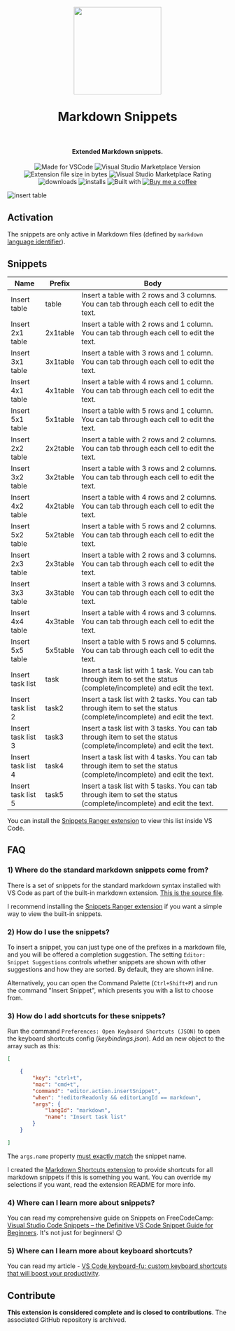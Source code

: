<h1 align="center">
  <br>
    <img align="center" src="img/logo.png" width="200">
  <br>
	<br>
  Markdown Snippets
  <br>
  <br>
</h1>
<h4 align="center">Extended Markdown snippets.</h4>

<p align="center">
<img src="https://img.shields.io/static/v1?logo=visual-studio-code&label=made%20for&message=VS%20Code&color=0000ff" alt="Made for VSCode">
<img src="https://img.shields.io/visual-studio-marketplace/v/robole.markdown-snippets?logo=visual-studio-code&color=ffa500" alt="Visual Studio Marketplace Version">
<img src="https://img.shields.io/static/v1?logo=visual-studio-code&label=size&message=11KB&color=008000"
alt="Extension file size in bytes">
<img src="https://img.shields.io/visual-studio-marketplace/r/robole.markdown-snippets?logo=visual-studio-code&color=yellow" alt="Visual Studio Marketplace Rating">
<img src="https://img.shields.io/visual-studio-marketplace/d/robole.markdown-snippets?logo=visual-studio-code&color=blue" alt="downloads"/>
<img src="https://img.shields.io/visual-studio-marketplace/i/robole.markdown-snippets?logo=visual-studio-code&color=blue" alt="installs"/>
<img src="https://img.shields.io/static/v1?label=built%20with&message=good%20vibrations&color=purple" alt="Built with"/>
<a href="https://ko-fi.com/roboleary"><img src="https://img.shields.io/badge/Buy%20me%20a%20coffee-$4-orange?logo=buy-me-a-coffee" alt="Buy me a coffee"></a>
</p>

![insert table](img/table.gif)

## Activation

The snippets are only active in Markdown files (defined by `markdown` [language identifier](https://code.visualstudio.com/docs/languages/identifiers)).

## Snippets

| Name                   | Prefix        | Body                                                                                                                      |
|------------------------|---------------|---------------------------------------------------------------------------------------------------------------------------|
| Insert table           | table         | Insert a table with 2 rows and 3 columns. You can tab through each cell   to edit the text.                               |
| Insert 2x1 table       | 2x1table      | Insert a table with 2 rows and 1 column. You can tab through each cell to   edit the text.                                |
| Insert 3x1 table       | 3x1table      | Insert a table with 3 rows and 1 column. You can tab through each cell to   edit the text.                                |
| Insert 4x1 table       | 4x1table      | Insert a table with 4 rows and 1 column. You can tab through each cell to   edit the text.                                |
| Insert 5x1 table       | 5x1table      | Insert a table with 5 rows and 1 column. You can tab through each cell to   edit the text.                                |
| Insert 2x2 table       | 2x2table      | Insert a table with 2 rows and 2 columns. You can tab through each cell   to edit the text.                               |
| Insert 3x2 table       | 3x2table      | Insert a table with 3 rows and 2 columns. You can tab through each cell   to edit the text.                               |
| Insert 4x2 table       | 4x2table      | Insert a table with 4 rows and 2 columns. You can tab through each cell   to edit the text.                               |
| Insert 5x2 table       | 5x2table      | Insert a table with 5 rows and 2 columns. You can tab through each cell   to edit the text.                               |
| Insert 2x3 table       | 2x3table      | Insert a table with 2 rows and 3 columns. You can tab through each cell   to edit the text.                               |
| Insert 3x3 table       | 3x3table      | Insert a table with 3 rows and 3 columns. You can tab through each cell   to edit the text.                               |
| Insert 4x4 table       | 4x3table      | Insert a table with 4 rows and 3 columns. You can tab through each cell   to edit the text.                               |
| Insert 5x5 table       | 5x5table      | Insert a table with 5 rows and 5 columns. You can tab through each cell   to edit the text.                               |
| Insert task list       | task     | Insert  a task list with 1 task.   You can tab through item to set the status (complete/incomplete) and edit the   text. |
| Insert task list 2     | task2   | Insert  a task list with 2 tasks.   You can tab through item to set the status (complete/incomplete) and edit the   text. |
| Insert task list 3     | task3   | Insert  a task list with 3 tasks.   You can tab through item to set the status (complete/incomplete) and edit the   text. |
| Insert task list 4     | task4   | Insert  a task list with 4 tasks.   You can tab through item to set the status (complete/incomplete) and edit the   text. |
| Insert task list 5     | task5   | Insert  a task list with 5 tasks.   You can tab through item to set the status (complete/incomplete) and edit the   text. |

You can install the [Snippets Ranger extension](https://marketplace.visualstudio.com/items?itemName=robole.snippets-ranger) to view this list inside VS Code.

## FAQ

### 1) Where do the standard markdown snippets come from?

There is a set of snippets for the standard markdown syntax installed with VS Code as part of the built-in markdown extension. [This is the source file](https://github.com/microsoft/vscode/blob/94c9ea46838a9a619aeafb7e8afd1170c967bb55/extensions/markdown-basics/snippets/markdown.code-snippets).

I recommend installing the [Snippets Ranger extension](https://marketplace.visualstudio.com/items?itemName=robole.snippets-ranger) if you want a simple way to view the built-in snippets.

### 2) How do I use the snippets?

To insert a snippet, you can just type one of the prefixes in a markdown file, and you will be offered a completion suggestion. The setting `Editor: Snippet Suggestions` controls whether snippets are shown with other suggestions and how they are sorted. By default, they are shown inline.

Alternatively, you can open the Command Palette (`Ctrl+Shift+P`) and run the command "Insert Snippet", which presents you with a list to choose from.

### 3) How do I add shortcuts for these snippets?

Run the command `Preferences: Open Keyboard Shortcuts (JSON)` to open the keyboard shortcuts config (*keybindings.json*). Add an new object to the array such as this:

```JSON
[

	{
		"key": "ctrl+t",
		"mac": "cmd+t",
		"command": "editor.action.insertSnippet",
		"when": "!editorReadonly && editorLangId == markdown",
		"args": {
			"langId": "markdown",
			"name": "Insert task list"
		}
	}

]
```

The `args.name` property <u>must exactly match</u> the snippet name.

I created the [Markdown Shortcuts extension](https://marketplace.visualstudio.com/items?itemName=robole.markdown-shortcuts) to provide shortcuts for all markdown snippets if this is something you want. You can override my selections if you want, read the extension README for more info.

### 4) Where can I learn more about snippets?

You can read my comprehensive guide on Snippets on FreeCodeCamp: [Visual Studio Code Snippets – the Definitive VS Code Snippet Guide for Beginners](https://www.freecodecamp.org/news/definitive-guide-to-snippets-visual-studio-code/). It's not just for beginners! 😉

### 5) Where can I learn more about keyboard shortcuts?

You can read my article - [VS Code keyboard-fu: custom keyboard shortcuts that will boost your productivity](https://www.roboleary.net/2022/02/28/vscode-keyboard-fu-custom-keyboard-shortcuts.html).

## Contribute

**This extension is considered complete and is closed to contributions**. The associated GitHub repository is archived.
